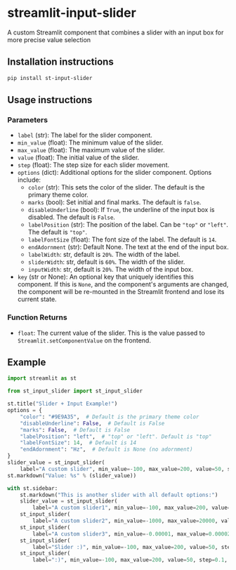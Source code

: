 # streamlit-input-slider
A custom Streamlit component that combines a slider with an input box for more precise value selection

## Installation instructions

```sh
pip install st-input-slider
```

## Usage instructions

### Parameters

- `label` (str): The label for the slider component.
- `min_value` (float): The minimum value of the slider.
- `max_value` (float): The maximum value of the slider.
- `value` (float): The initial value of the slider.
- `step` (float): The step size for each slider movement.
- `options` (dict): Additional options for the slider component. Options include:
  - `color` (str): This sets the color of the slider. The default is the primary theme color.
  - `marks` (bool): Set initial and final marks. The default is `false`.
  - `disableUnderline` (bool): If `True`, the underline of the input box is disabled. The default is `False`.
  - `labelPosition` (str): The position of the label. Can be `"top"` or `"left"`. The default is `"top"`.
  - `labelFontSize` (float): The font size of the label. The default is `14`.
  - `endAdornment` (str): Default None. The text at the end of the input box. 
  - `labelWidth`: str, default is `20%`. The width of the label.
  - `sliderWidth`: str, default is `60%`. The width of the slider.
  - `inputWidth`: str, default is `20%`. The width of the input box.
- `key` (str or None): An optional key that uniquely identifies this component. If this is `None`, and the component's arguments are changed, the component will be re-mounted in the Streamlit frontend and lose its current state.

### Function Returns

- `float`: The current value of the slider. This is the value passed to `Streamlit.setComponentValue` on the frontend.

## Example

```python
import streamlit as st

from st_input_slider import st_input_slider

st.title("Slider + Input Example!")
options = {
    "color": "#9E9A35",  # Default is the primary theme color
    "disableUnderline": False,  # Default is False
    "marks": False,  # Default is False
    "labelPosition": "left",  # "top" or "left". Default is "top"
    "labelFontSize": 14,  # Default is 14
    "endAdornment": "Hz",  # Default is None (no adornment)
}
slider_value = st_input_slider(
    label="A custom slider", min_value=-100, max_value=200, value=50, step=0.1, options=options)
st.markdown("Value: %s" % (slider_value))

with st.sidebar:
    st.markdown("This is another slider with all default options:")
    slider_value = st_input_slider(
        label="A custom slider1", min_value=-100, max_value=200, value=50, step=0.1)
    st_input_slider(
        label="A custom slider2", min_value=-1000, max_value=20000, value=50, step=0.1, options={"marks": True, "labelPosition": "left"})
    st_input_slider(
        label="A custom slider3", min_value=-0.00001, max_value=0.00002, value=0.000015, step=0.000001, options={"marks": True, "labelPosition": "left"})
    st_input_slider(
        label="Slider :)", min_value=-100, max_value=200, value=50, step=0.1, options={"marks": True, "labelPosition": "left"})
    st_input_slider(
        label=":)", min_value=-100, max_value=200, value=50, step=0.1, options={"labelPosition": "left"})

```